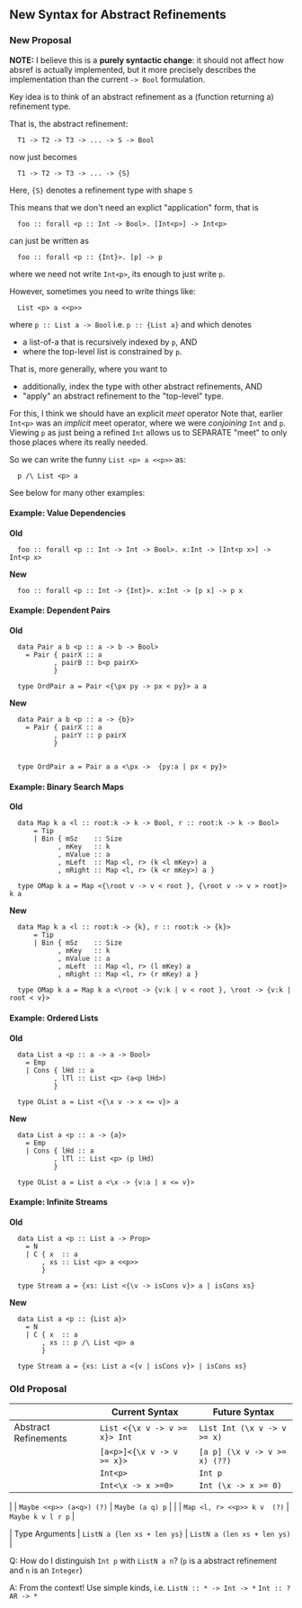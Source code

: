 ## New Syntax for Abstract Refinements 

### New Proposal

**NOTE:** I believe this is a **purely syntactic change**: 
it should not affect how absref is actually implemented, 
but it more precisely describes the implementation than 
the current `-> Bool` formulation.


Key idea is to think of an abstract refinement as a (function returning a) refinement type.

That is, the abstract refinement:

```
  T1 -> T2 -> T3 -> ... -> S -> Bool 
```

now just becomes 

```
  T1 -> T2 -> T3 -> ... -> {S} 
```

Here, `{S}` denotes a refinement type with shape `S` 

This means that we don't need an explict "application" form, that is

```
  foo :: forall <p :: Int -> Bool>. [Int<p>] -> Int<p>
```

can just be written as

```
  foo :: forall <p :: {Int}>. [p] -> p
```

where we need not write `Int<p>`, its enough to just write `p`.


However, sometimes you need to write things like:

```
  List <p> a <<p>>
```

where `p :: List a -> Bool` i.e. `p :: {List a}` and which denotes

* a list-of-a that is recursively indexed by `p`, AND 
* where the top-level list is constrained by `p`.

That is, more generally, where you want to

* additionally, index the type with other abstract refinements, AND 
* "apply" an abstract refinement to the "top-level" type.

For this, I think we should have an explicit *meet* operator
Note that, earlier `Int<p>` was an *implicit* meet operator,
where we were *conjoining* `Int` and `p`. Viewing `p` as 
just being a refined `Int` allows us to SEPARATE "meet" 
to only those places where its really needed. 

So we can write the funny `List <p> a <<p>>` as: 

```
  p /\ List <p> a
```

See below for many other examples:
  
#### Example: Value Dependencies 

**Old** 

```
  foo :: forall <p :: Int -> Int -> Bool>. x:Int -> [Int<p x>] -> Int<p x>
```

**New** 

```
  foo :: forall <p :: Int -> {Int}>. x:Int -> [p x] -> p x
```

#### Example: Dependent Pairs 

**Old** 

```
  data Pair a b <p :: a -> b -> Bool> 
    = Pair { pairX :: a 
           , pairB :: b<p pairX> 
           } 
  
  type OrdPair a = Pair <{\px py -> px < py}> a a 
```

**New** 

```
  data Pair a b <p :: a -> {b}> 
    = Pair { pairX :: a 
           , pairY :: p pairX 
           }


  type OrdPair a = Pair a a <\px ->  {py:a | px < py}> 
```

#### Example: Binary Search Maps 

**Old** 

```
  data Map k a <l :: root:k -> k -> Bool, r :: root:k -> k -> Bool>
      = Tip
      | Bin { mSz    :: Size
            , mKey   :: k
            , mValue :: a
            , mLeft  :: Map <l, r> (k <l mKey>) a
            , mRight :: Map <l, r> (k <r mKey>) a }

  type OMap k a = Map <{\root v -> v < root }, {\root v -> v > root}> k a
```

**New** 

```
  data Map k a <l :: root:k -> {k}, r :: root:k -> {k}>
      = Tip
      | Bin { mSz    :: Size
            , mKey   :: k
            , mValue :: a
            , mLeft  :: Map <l, r> (l mKey) a
            , mRight :: Map <l, r> (r mKey) a }

  type OMap k a = Map k a <\root -> {v:k | v < root }, \root -> {v:k | root < v}> 
```

#### Example: Ordered Lists

**Old** 

```
  data List a <p :: a -> a -> Bool> 
    = Emp
    | Cons { lHd :: a 
           , lTl :: List <p> (a<p lHd>) 
           }

  type OList a = List <{\x v -> x <= v}> a 
```

**New** 

```
  data List a <p :: a -> {a}> 
    = Emp
    | Cons { lHd :: a 
           , lTl :: List <p> (p lHd) 
           }

  type OList a = List a <\x -> {v:a | x <= v}> 
```

#### Example: Infinite Streams 

**Old** 

```
  data List a <p :: List a -> Prop>
    = N 
    | C { x  :: a
        , xs :: List <p> a <<p>>
        }

  type Stream a = {xs: List <{\v -> isCons v}> a | isCons xs}
```

**New**

```
  data List a <p :: {List a}> 
    = N 
    | C { x  :: a
        , xs :: p /\ List <p> a
        } 
  
  type Stream a = {xs: List a <{v | isCons v}> | isCons xs}
```


### Old Proposal


|                      | Current Syntax                | Future Syntax                 |
|----------------------|-------------------------------|-------------------------------|
| Abstract Refinements | `List <{\x v -> v >= x}> Int` | `List Int (\x v -> v >= x)`   |
|                      | `[a<p>]<{\x v -> v >= x}>`    | `[a p] (\x v -> v >= x) (??)` |
|                      | `Int<p>`                      | `Int p`                       |
|                      | `Int<\x -> x >=0>`            | `Int (\x -> x >= 0)`          |

|                      | `Maybe <<p>> (a<q>) (?)`      | `Maybe (a q) p`               |
|                      | `Map <l, r> <<p>> k v  (?)`   | `Maybe k v l r p`             |

| Type Arguments       | `ListN a {len xs + len ys}`   | `ListN a (len xs + len ys)`   |

Q: How do I distinguish `Int p` with `ListN a n`?
(`p` is a abstract refinement and `n` is an `Integer`)

A: From the context!
Use simple kinds, i.e.
`ListN :: * -> Int -> *`
`Int :: ?AR -> *`
